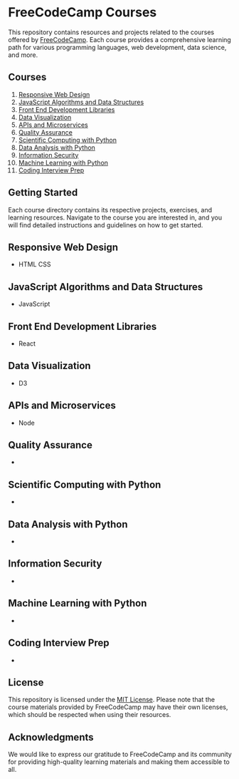 # FreeCodeCamp Courses

This repository contains resources and projects related to the courses offered by [FreeCodeCamp](https://www.freecodecamp.org/). Each course provides a comprehensive learning path for various programming languages, web development, data science, and more.

## Courses

1. [Responsive Web Design](#responsive-web-design)
2. [JavaScript Algorithms and Data Structures](#javascript-algorithms-and-data-structures)
3. [Front End Development Libraries](#front-end-development-libraries)
4. [Data Visualization](#data-visualization)
5. [APIs and Microservices](#apis-and-microservices)
6. [Quality Assurance](#)
7. [Scientific Computing with Python](#)
8. [Data Analysis with Python]()
9. [Information Security]()
10. [Machine Learning with Python]()
11. [Coding Interview Prep]()

## Getting Started

Each course directory contains its respective projects, exercises, and learning resources. Navigate to the course you are interested in, and you will find detailed instructions and guidelines on how to get started.

## Responsive Web Design

- HTML CSS

## JavaScript Algorithms and Data Structures

- JavaScript

## Front End Development Libraries

- React

## Data Visualization

- D3

## APIs and Microservices

- Node

## Quality Assurance
-
## Scientific Computing with Python
-
## Data Analysis with Python
-
## Information Security
-
## Machine Learning with Python
-
## Coding Interview Prep
-

## License

This repository is licensed under the [MIT License](/LICENSE). Please note that the course materials provided by FreeCodeCamp may have their own licenses, which should be respected when using their resources.

## Acknowledgments

We would like to express our gratitude to FreeCodeCamp and its community for providing high-quality learning materials and making them accessible to all.

